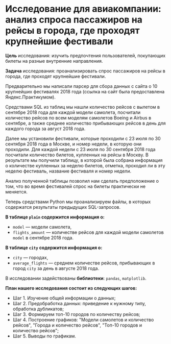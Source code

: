 # Исследование для авиакомпании: анализ спроса пассажиров на рейсы в города, где проходят крупнейшие фестивали

**Цель** исследования: изучить предпочтения пользователей, покупающих билеты на разные внутренние направления.

**Задача** исследования: проанализировать спрос пассажиров на рейсы в города, где проходят крупнейшие фестивали.

Предварительно мы написали парсер для сбора данных с сайта о 10 крупнейших фестивалях 2018 года (ссылка на сайт была предоставлена Яндекс.Практикумом).

Средствами SQL из таблиц мы нашли количество рейсов с вылетом в сентябре 2018 года для каждой модели самолета, посчитали количество рейсов по всем моделям самолетов Boeing и Airbus в сентябре, а также среднее количество прибывающих рейсов в день для каждого города за август 2018 года. 

Далее мы установили фестивали, которые проходили с 23 июля по 30 сентября 2018 года в Москве, и номер недели, в которую они проходили. Для каждой недели с 23 июля по 30 сентября 2018 года посчитали количество билетов, купленных на рейсы в Москву. В результате мы получили таблицу, в которой была собрана информация о количестве купленных за неделю билетов, отметка, проходил ли в эту неделю фестиваль, название фестиваля и номер недели.

Анализ полученной таблицы позволил нам сделать предположение о том, что во время фестивалей спрос на билеты практически не меняется.

Теперь средствами Python мы проанализируем файлы, в которых содержатся результаты предыдущих SQL-запросов.

**В таблице `plain` содержится информация о:**
- `model` — модели самолета,
- `flights_amount` — количестве рейсов для каждой модели самолетов `model` в сентябре 2018 года.

**В таблице `city` содержится информация о:**
- `city` — городах,
- `average_flights` — среднем количестве рейсов, прибывающих в город `city` за день в августе 2018 года.

В исследовании задействованы **библиотеки**: `pandas`, `matplotlib`.

**План нашего исследования состоит из следующих шагов:**
- Шаг 1. Изучение общей информации о данных;
- Шаг 2. Предобработка данных: приведение к нужному типу, обработка дубликатов;
- Шаг 3. Формируем топ-10 городов по количеству рейсов;
- Шаг 4. Построение графиков: "Модели самолетов и количество рейсов", "Города и количество рейсов", "Топ-10 городов и количество рейсов";
- Шаг 5. Выводы по графикам. 